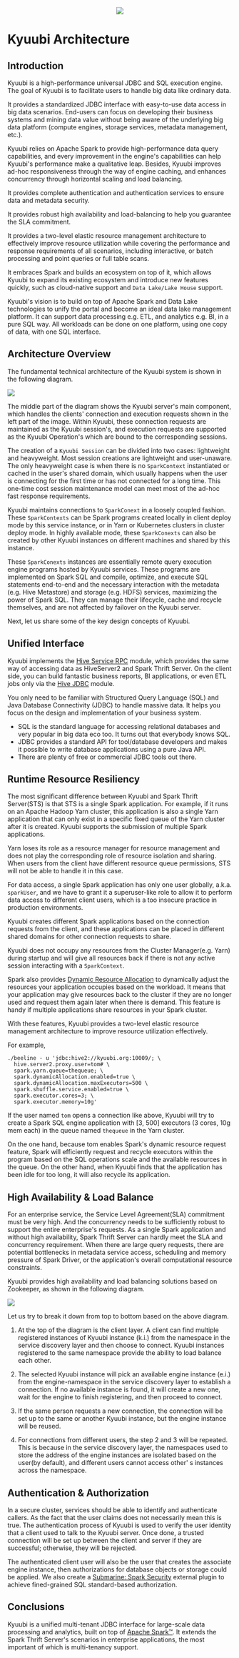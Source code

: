 <!--
 - Licensed to the Apache Software Foundation (ASF) under one or more
 - contributor license agreements.  See the NOTICE file distributed with
 - this work for additional information regarding copyright ownership.
 - The ASF licenses this file to You under the Apache License, Version 2.0
 - (the "License"); you may not use this file except in compliance with
 - the License.  You may obtain a copy of the License at
 -
 -   http://www.apache.org/licenses/LICENSE-2.0
 -
 - Unless required by applicable law or agreed to in writing, software
 - distributed under the License is distributed on an "AS IS" BASIS,
 - WITHOUT WARRANTIES OR CONDITIONS OF ANY KIND, either express or implied.
 - See the License for the specific language governing permissions and
 - limitations under the License.
 -->

<div align=center>

![](../imgs/kyuubi_logo.png)

</div>

# Kyuubi Architecture

## Introduction

Kyuubi is a high-performance universal JDBC and SQL execution engine. The goal of Kyuubi is to facilitate users to handle big data like ordinary data.

It provides a standardized JDBC interface with easy-to-use data access in big data scenarios.
End-users can focus on developing their business systems and mining data value without being aware of the underlying big data platform (compute engines, storage services, metadata management, etc.).

Kyuubi relies on Apache Spark to provide high-performance data query capabilities,
and every improvement in the engine's capabilities can help Kyuubi's performance make a qualitative leap.
Besides, Kyuubi improves ad-hoc responsiveness through the way of engine caching,
and enhances concurrency through horizontal scaling and load balancing.

It provides complete authentication and authentication services to ensure data and metadata security.

It provides robust high availability and load-balancing to help you guarantee the SLA commitment.

It provides a two-level elastic resource management architecture to effectively improve resource utilization while covering the performance and response requirements of all scenarios, including interactive,
or batch processing and point queries or full table scans.

It embraces Spark and builds an ecosystem on top of it,
which allows Kyuubi to expand its existing ecosystem and introduce new features quickly,
such as cloud-native support and `Data Lake/Lake House` support.

Kyuubi's vision is to build on top of Apache Spark and Data Lake technologies to unify the portal and become an ideal data lake management platform.
It can support data processing e.g. ETL, and analytics e.g. BI, in a pure SQL way.
All workloads can be done on one platform, using one copy of data, with one SQL interface.

## Architecture Overview

The fundamental technical architecture of the Kyuubi system is shown in the following diagram.

![](../imgs/kyuubi_architecture_new.png)

The middle part of the diagram shows the Kyuubi server's main component, which handles the clients' connection and execution requests shown in the left part of the image. Within Kyuubi,
these connection requests are maintained as the Kyuubi session's,
and execution requests are supported as the Kyuubi Operation's which are bound to the corresponding sessions.

The creation of a `Kyuubi Session` can be divided into two cases: lightweight and heavyweight.
Most session creations are lightweight and user-unaware.
The only heavyweight case is when there is no `SparkContext` instantiated or cached in the user's shared domain,
which usually happens when the user is connecting for the first time or has not connected for a long time.
This one-time cost session maintenance model can meet most of the ad-hoc fast response requirements.

Kyuubi maintains connections to `SparkConext` in a loosely coupled fashion. These `SparkContexts` can be Spark programs created locally in client deploy mode by this service instance,
or in Yarn or Kubernetes clusters in cluster deploy mode.
In highly available mode, these `SparkConexts` can also be created by other Kyuubi instances on different machines and shared by this instance.

These `SparkConexts` instances are essentially remote query execution engine programs hosted by Kyuubi services.
These programs are implemented on Spark SQL and compile, optimize, and execute SQL statements end-to-end and the necessary interaction with the metadata (e.g. Hive Metastore) and storage (e.g. HDFS) services,
maximizing the power of Spark SQL.
They can manage their lifecycle, cache and recycle themselves,
and are not affected by failover on the Kyuubi server.

Next, let us share some of the key design concepts of Kyuubi.

## Unified Interface

Kyuubi implements the [Hive Service RPC](https://mvnrepository.com/artifact/org.apache.hive/hive-service-rpc/2.3.9) module,
which provides the same way of accessing data as HiveServer2 and Spark Thrift Server.
On the client side, you can build fantastic business reports, BI applications, or even ETL jobs only via the [Hive JDBC](https://mvnrepository.com/artifact/org.apache.hive/hive-jdbc/2.3.9) module.

You only need to be familiar with Structured Query Language (SQL) and Java Database Connectivity (JDBC) to handle massive data.
It helps you focus on the design and implementation of your business system.

- SQL is the standard language for accessing relational databases and very popular in big data eco too.
  It turns out that everybody knows SQL.
- JDBC provides a standard API for tool/database developers and makes it possible to write database applications using a pure Java API.
- There are plenty of free or commercial JDBC tools out there.

## Runtime Resource Resiliency

The most significant difference between Kyuubi and Spark Thrift Server(STS) is that STS is a single Spark application.
For example, if it runs on an Apache Hadoop Yarn cluster,
this application is also a single Yarn application that can only exist in a specific fixed queue of the Yarn cluster after it is created.
Kyuubi supports the submission of multiple Spark applications.

Yarn loses its role as a resource manager for resource management and does not play the corresponding role of resource isolation and sharing.
When users from the client have different resource queue permissions,
STS will not be able to handle it in this case.

For data access, a single Spark application has only one user globally,
a.k.a. `sparkUser`, and we have to grant it a superuser-like role to allow it to perform data access to different client users,
which is a too insecure practice in production environments.

Kyuubi creates different Spark applications based on the connection requests from the client,
and these applications can be placed in different shared domains for other connection requests to share.

Kyuubi does not occupy any resources from the Cluster Manager(e.g. Yarn) during startup and will give all resources back if there
is not any active session interacting with a `SparkContext`.

Spark also provides [Dynamic Resource Allocation](http://spark.apache.org/docs/latest/job-scheduling.html#dynamic-resource-allocation) to dynamically adjust the resources your application occupies based on the workload. It means
that your application may give resources back to the cluster if they are no longer used and request them again later when
there is demand. This feature is handy if multiple applications share resources in your Spark cluster.

With these features, Kyuubi provides a two-level elastic resource management architecture to improve resource utilization effectively.

For example,

```shell
./beeline - u 'jdbc:hive2://kyuubi.org:10009/; \
  hive.server2.proxy.user=tom# \
  spark.yarn.queue=thequeue; \
  spark.dynamicAllocation.enabled=true \
  spark.dynamicAllocation.maxExecutors=500 \
  spark.shuffle.service.enabled=true \
  spark.executor.cores=3; \
  spark.executor.memory=10g'

```

If the user named `tom` opens a connection like above, Kyuubi will try to create a Spark SQL engine application with [3, 500] executors (3 cores, 10g mem each) in the queue named `thequeue` in the Yarn cluster.

On the one hand, because tom enables Spark's dynamic resource request feature,
Spark will efficiently request and recycle executors within the program based on the SQL operations scale and the available resources in the queue.
On the other hand, when Kyuubi finds that the application has been idle for too long, it will also recycle its application.


## High Availability & Load Balance

For an enterprise service, the Service Level Agreement(SLA) commitment must be very high.
And the concurrency needs to be sufficiently robust to support the entire enterprise's requests.
As a single Spark application and without high availability, Spark Thrift Server can hardly meet the SLA and concurrency requirement.
When there are large query requests, there are potential bottlenecks in metadata service access, scheduling and memory pressure of Spark Driver, or the application's overall computational resource constraints.

Kyuubi provides high availability and load balancing solutions based on Zookeeper, as shown in the following diagram.

![](../imgs/ha.png)

Let us try to break it down from top to bottom based on the above diagram.

1. At the top of the diagram is the client layer. A client can find multiple registered instances of Kyuubi instance (k.i.) from the namespace in the service discovery layer and then choose to connect.
   Kyuubi instances registered to the same namespace provide the ability to load balance each other.

2. The selected Kyuubi instance will pick an available engine instance (e.i.) from the engine-namespace in the service discovery layer to establish a connection.
   If no available instance is found, it will create a new one, wait for the engine to finish registering, and then proceed to connect.

3. If the same person requests a new connection, the connection will be set up to the same or another Kyuubi instance, but the engine instance will be reused.

4. For connections from different users, the step 2 and 3 will be repeated.
   This is because in the service discovery layer,
   the namespaces used to store the address of the engine instances are isolated based on the user(by default),
   and different users cannot access other' s instances across the namespace.

## Authentication & Authorization

In a secure cluster, services should be able to identify and authenticate callers.
As the fact that the user claims does not necessarily mean this is true.
The authentication process of Kyuubi is used to verify the user identity that a client used to talk to the Kyuubi server.
Once done, a trusted connection will be set up between the client and server if they are successful; otherwise, they will be rejected.

The authenticated client user will also be the user that creates the associate engine instance, then authorizations for database objects or storage could be applied.
We also create a [Submarine: Spark Security](https://mvnrepository.com/artifact/org.apache.submarine/submarine-spark-security) external plugin to achieve fined-grained SQL standard-based authorization.

## Conclusions

Kyuubi is a unified multi-tenant JDBC interface for large-scale data processing and analytics, built on top of [Apache Spark™](http://spark.apache.org/).
It extends the Spark Thrift Server's scenarios in enterprise applications, the most important of which is multi-tenancy support.
